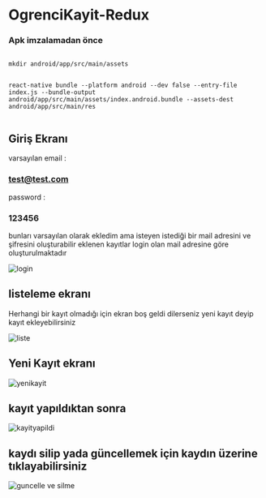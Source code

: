 # OgrenciKayit-Redux
### Apk imzalamadan önce 
```

mkdir android/app/src/main/assets


react-native bundle --platform android --dev false --entry-file index.js --bundle-output android/app/src/main/assets/index.android.bundle --assets-dest android/app/src/main/res


```
## Giriş Ekranı
varsayılan email :
### test@test.com 
password :
### 123456
bunları varsayılan olarak ekledim ama isteyen istediği bir mail adresini ve şifresini oluşturabilir 
eklenen kayıtlar login olan mail adresine göre oluşturulmaktadır


![login](https://user-images.githubusercontent.com/20416272/31373755-eaff8afa-ada3-11e7-8d29-020980d72e17.png)

## listeleme ekranı 
Herhangi bir kayıt olmadığı için ekran boş geldi dilerseniz yeni kayıt deyip kayıt ekleyebilirsiniz



![liste](https://user-images.githubusercontent.com/20416272/31373964-bab7feda-ada4-11e7-9697-c001d9a9dbed.png)

## Yeni Kayıt ekranı

![yenikayit](https://user-images.githubusercontent.com/20416272/31374034-ff505f7e-ada4-11e7-898a-aeb233a9f554.png)

## kayıt yapıldıktan sonra


![kayityapildi](https://user-images.githubusercontent.com/20416272/31374152-74e80c28-ada5-11e7-88bb-c1e6bce0baf8.png)

## kaydı silip yada güncellemek için kaydın üzerine tıklayabilirsiniz 


![guncelle ve silme](https://user-images.githubusercontent.com/20416272/31374188-95708060-ada5-11e7-8a11-6432c71d02ef.png)



